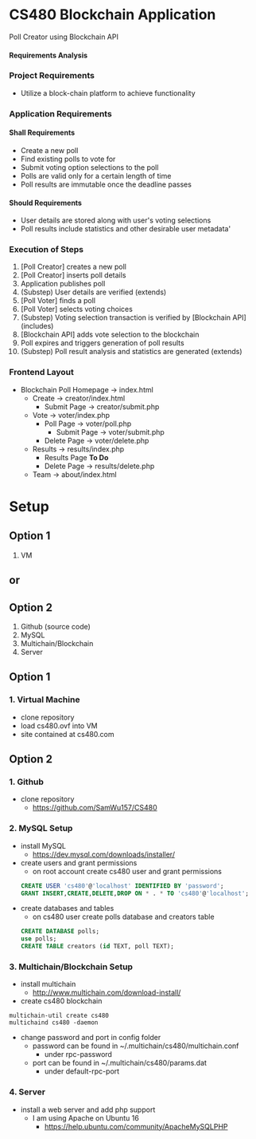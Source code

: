 # CS480 Blockchain Application

Poll Creator using Blockchain API

#### Requirements Analysis

### Project Requirements
* Utilize a block-chain platform to achieve functionality

### Application Requirements
#### Shall Requirements
* Create a new poll
* Find existing polls to vote for
* Submit voting option selections to the poll
* Polls are valid only for a certain length of time
* Poll results are immutable once the deadline passes

#### Should Requirements
* User details are stored along with user's voting selections
* Poll results include statistics and other desirable user metadata'

### Execution of Steps
1. [Poll Creator] creates a new poll
2. [Poll Creator] inserts poll details
3. Application publishes poll
4. (Substep) User details are verified (extends)
5. [Poll Voter] finds a poll
6. [Poll Voter] selects voting choices
7. (Substep) Voting selection transaction is verified by [Blockchain API] (includes)
8. [Blockchain API] adds vote selection to the blockchain
9. Poll expires and triggers generation of poll results
10. (Substep) Poll result analysis and statistics are generated (extends)

### Frontend Layout
* Blockchain Poll Homepage -> index.html
    * Create -> creator/index.html
        * Submit Page -> creator/submit.php
    * Vote -> voter/index.php
        * Poll Page -> voter/poll.php
            * Submit Page -> voter/submit.php
        * Delete Page -> voter/delete.php
    * Results -> results/index.php
        * Results Page **To Do**
        * Delete Page -> results/delete.php
    * Team -> about/index.html

# Setup
## Option 1
1. VM
## or
## Option 2
1. Github (source code)
2. MySQL
3. Multichain/Blockchain
4. Server

## Option 1
### 1. Virtual Machine
* clone repository
* load cs480.ovf into VM
* site contained at cs480.com

## Option 2
### 1. Github
* clone repository
    * https://github.com/SamWu157/CS480

### 2. MySQL Setup
* install MySQL
    * https://dev.mysql.com/downloads/installer/
* create users and grant permissions
    * on root account create cs480 user and grant permissions
    ```sql
    CREATE USER 'cs480'@'localhost' IDENTIFIED BY 'password';  
    GRANT INSERT,CREATE,DELETE,DROP ON * . * TO 'cs480'@'localhost';
    ```
* create databases and tables
    * on cs480 user create polls database and creators table
    ```sql
    CREATE DATABASE polls;
    use polls;
    CREATE TABLE creators (id TEXT, poll TEXT);
    ```

### 3. Multichain/Blockchain Setup
* install multichain
    * http://www.multichain.com/download-install/
* create cs480 blockchain
```
multichain-util create cs480
multichaind cs480 -daemon
```
* change password and port in config folder
    * password can be found in ~/.multichain/cs480/multichain.conf
        * under rpc-password
    * port can be found in ~/.multichain/cs480/params.dat
        * under default-rpc-port

### 4. Server 
* install a web server and add php support
    * I am using Apache on Ubuntu 16
        * https://help.ubuntu.com/community/ApacheMySQLPHP
